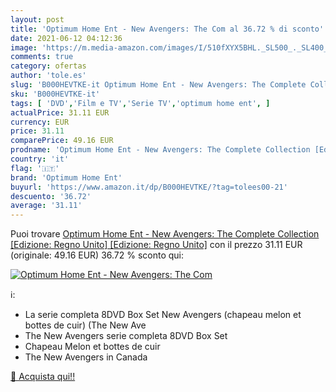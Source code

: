 ```yaml
---
layout: post
title: 'Optimum Home Ent - New Avengers: The Com al 36.72 % di sconto'
date: 2021-06-12 04:12:36
image: 'https://m.media-amazon.com/images/I/510fXYX5BHL._SL500_._SL400_.jpg'
comments: true
category: ofertas
author: 'tole.es'
slug: 'B000HEVTKE-it Optimum Home Ent - New Avengers: The Complete Collection...'
sku: 'B000HEVTKE-it'
tags: [ 'DVD','Film e TV','Serie TV','optimum home ent', ]
actualPrice: 31.11 EUR
currency: EUR
price: 31.11
comparePrice: 49.16 EUR
prodname: 'Optimum Home Ent - New Avengers: The Complete Collection [Edizione: Regno Unito] [Edizione: Regno Unito]'
country: 'it'
flag: '🇮🇹'
brand: 'Optimum Home Ent'
buyurl: 'https://www.amazon.it/dp/B000HEVTKE/?tag=tolees00-21'
descuento: '36.72'
average: '31.11'
---
```


Puoi trovare [Optimum Home Ent - New Avengers: The Complete Collection [Edizione: Regno Unito] [Edizione: Regno Unito]](https://www.amazon.it/dp/B000HEVTKE/?tag=tolees00-21) con il prezzo 31.11 EUR (originale: 49.16 EUR) 36.72 % sconto qui:

[![Optimum Home Ent - New Avengers: The Com](https://m.media-amazon.com/images/I/510fXYX5BHL._SL500_._SL400_.jpg)](https://www.amazon.it/dp/B000HEVTKE/?tag=tolees00-21)

ℹ️:

- La serie completa 8DVD Box Set New Avengers (chapeau melon et bottes de cuir) (The New Ave
- The New Avengers serie completa 8DVD Box Set
- Chapeau Melon et bottes de cuir
- The New Avengers in Canada

[🛒 Acquista qui!!](https://www.amazon.it/dp/B000HEVTKE/?tag=tolees00-21)
